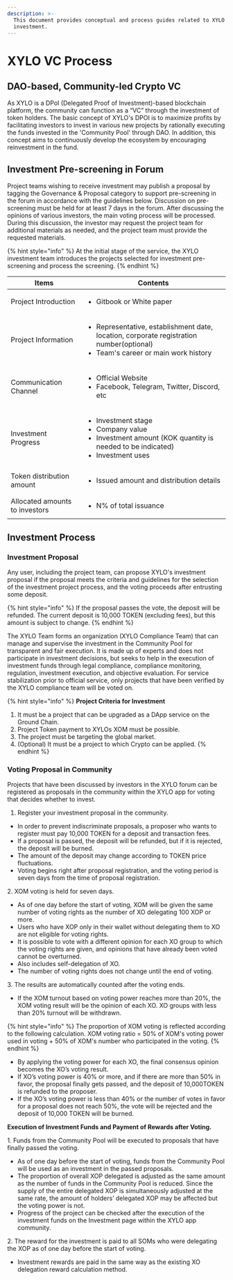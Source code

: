 ```yaml
---
description: >-
  This document provides conceptual and process guides related to XYLO
  investment.
---
```


# XYLO VC Process

## DAO-based, Community-led Crypto VC

As XYLO is a DPoI (Delegated Proof of Investment)-based blockchain platform, the community can function as a “VC” through the investment of token holders. The basic concept of XYLO's DPOI is to maximize profits by facilitating investors to invest in various new projects by rationally executing the funds invested in the 'Community Pool' through DAO. In addition, this concept aims to continuously develop the ecosystem by encouraging reinvestment in the fund.

## Investment Pre-screening in Forum

Project teams wishing to receive investment may publish a proposal by tagging the Governance & Proposal category to support pre-screening in the forum in accordance with the guidelines below. Discussion on pre-screening must be held for at least 7 days in the forum. After discussing the opinions of various investors, the main voting process will be processed. During this discussion, the investor may request the project team for additional materials as needed, and the project team must provide the requested materials.

{% hint style="info" %}
At the initial stage of the service, the XYLO investment team introduces the projects selected for investment pre-screening and process the screening.
{% endhint %}

| Items                          | Contents                                                                                                                                            |
| ------------------------------ | --------------------------------------------------------------------------------------------------------------------------------------------------- |
| Project Introduction           | <ul><li>Gitbook or White paper</li></ul>                                                                                                            |
| Project Information            | <ul><li>Representative, establishment date, location, corporate registration number(optional)</li><li>Team's career or main work history</li></ul>  |
| Communication Channel          | <ul><li>Official Website</li><li>Facebook, Telegram, Twitter, Discord, etc</li></ul>                                                                |
| Investment Progress            | <ul><li>Investment stage</li><li>Company value</li><li>Investment amount (KOK quantity is needed to be indicated)</li><li>Investment uses</li></ul> |
| Token distribution amount      | <ul><li>Issued amount and distribution details</li></ul>                                                                                            |
| Allocated amounts to investors | <ul><li>N% of total issuance</li></ul>                                                                                                              |

## Investment Process

### Investment Proposal

Any user, including the project team, can propose XYLO's investment proposal if the proposal meets the criteria and guidelines for the selection of the investment project process, and the voting proceeds after entrusting some deposit.

{% hint style="info" %}
If the proposal passes the vote, the deposit will be refunded. The current deposit is 10,000 TOKEN (excluding fees), but this amount is subject to change.
{% endhint %}

The XYLO Team forms an organization (XYLO Compliance Team) that can manage and supervise the investment in the Community Pool for transparent and fair execution. It is made up of experts and does not participate in investment decisions, but seeks to help in the execution of investment funds through legal compliance, compliance monitoring, regulation, investment execution, and objective evaluation. For service stabilization prior to official service, only projects that have been verified by the XYLO compliance team will be voted on.

{% hint style="info" %}
**Project Criteria for Investment**

1. It must be a project that can be upgraded as a DApp service on the Ground Chain.
2. Project Token payment to XYLOs XOM must be possible.
3. The project must be targeting the global market.
4. (Optional) It must be a project to which Crypto can be applied.
{% endhint %}

### Voting Proposal in Community

Projects that have been discussed by investors in the XYLO forum can be registered as proposals in the community within the XYLO app for voting that decides whether to invest.

1. Register your investment proposal in the community.

* In order to prevent indiscriminate proposals, a proposer who wants to register must pay 10,000 TOKEN for a deposit and transaction fees.
* If a proposal is passed, the deposit will be refunded, but if it is rejected, the deposit will be burned.
* The amount of the deposit may change according to TOKEN price fluctuations.
* Voting begins right after proposal registration, and the voting period is seven days from the time of proposal registration.

2\. XOM voting is held for seven days.

* As of one day before the start of voting, XOM will be given the same number of voting rights as the number of XO delegating 100 XOP or more.
* Users who have XOP only in their wallet without delegating them to XO are not eligible for voting rights.
* It is possible to vote with a different opinion for each XO group to which the voting rights are given, and opinions that have already been voted cannot be overturned.
* Also includes self-delegation of XO.
* The number of voting rights does not change until the end of voting.

3\. The results are automatically counted after the voting ends.

* If the XOM turnout based on voting power reaches more than 20%, the XOM voting result will be the opinion of each XO. XO groups with less than 20% turnout will be withdrawn.&#x20;

{% hint style="info" %}
The proportion of XOM voting is reflected according to the following calculation. XOM voting ratio = 50% of XOM's voting power used in voting + 50% of XOM's number who participated in the voting.
{% endhint %}

* By applying the voting power for each XO, the final consensus opinion becomes the XO’s voting result.
* If XO’s voting power is 40% or more, and if there are more than 50% in favor, the proposal finally gets passed, and the deposit of 10,000TOKEN is refunded to the proposer.
* If the XO’s voting power is less than 40% or the number of votes in favor for a proposal does not reach 50%, the vote will be rejected and the deposit of 10,000 TOKEN will be burned.&#x20;

**Execution of Investment Funds and Payment of Rewards after Voting.**

1\. Funds from the Community Pool will be executed to proposals that have finally passed the voting.

* As of one day before the start of voting, funds from the Community Pool will be used as an investment in the passed proposals.
* The proportion of overall XOP delegated is adjusted as the same amount as the number of funds in the Community Pool is reduced. Since the supply of the entire delegated XOP is simultaneously adjusted at the same rate, the amount of holders’ delegated XOP may be affected but the voting power is not.
* Progress of the project can be checked after the execution of the investment funds on the Investment page within the XYLO app community.

2\. The reward for the investment is paid to all SOMs who were delegating the XOP as of one day before the start of voting.

* Investment rewards are paid in the same way as the existing XO delegation reward calculation method.
